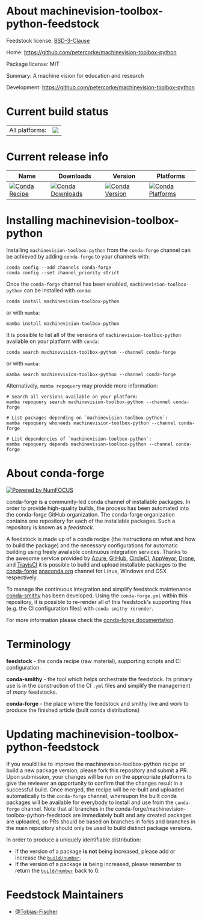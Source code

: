 About machinevision-toolbox-python-feedstock
============================================

Feedstock license: [BSD-3-Clause](https://github.com/conda-forge/machinevision-toolbox-python-feedstock/blob/main/LICENSE.txt)

Home: https://github.com/petercorke/machinevision-toolbox-python

Package license: MIT

Summary: A machine vision for education and research

Development: https://github.com/petercorke/machinevision-toolbox-python

Current build status
====================


<table><tr><td>All platforms:</td>
    <td>
      <a href="https://dev.azure.com/conda-forge/feedstock-builds/_build/latest?definitionId=17589&branchName=main">
        <img src="https://dev.azure.com/conda-forge/feedstock-builds/_apis/build/status/machinevision-toolbox-python-feedstock?branchName=main">
      </a>
    </td>
  </tr>
</table>

Current release info
====================

| Name | Downloads | Version | Platforms |
| --- | --- | --- | --- |
| [![Conda Recipe](https://img.shields.io/badge/recipe-machinevision--toolbox--python-green.svg)](https://anaconda.org/conda-forge/machinevision-toolbox-python) | [![Conda Downloads](https://img.shields.io/conda/dn/conda-forge/machinevision-toolbox-python.svg)](https://anaconda.org/conda-forge/machinevision-toolbox-python) | [![Conda Version](https://img.shields.io/conda/vn/conda-forge/machinevision-toolbox-python.svg)](https://anaconda.org/conda-forge/machinevision-toolbox-python) | [![Conda Platforms](https://img.shields.io/conda/pn/conda-forge/machinevision-toolbox-python.svg)](https://anaconda.org/conda-forge/machinevision-toolbox-python) |

Installing machinevision-toolbox-python
=======================================

Installing `machinevision-toolbox-python` from the `conda-forge` channel can be achieved by adding `conda-forge` to your channels with:

```
conda config --add channels conda-forge
conda config --set channel_priority strict
```

Once the `conda-forge` channel has been enabled, `machinevision-toolbox-python` can be installed with `conda`:

```
conda install machinevision-toolbox-python
```

or with `mamba`:

```
mamba install machinevision-toolbox-python
```

It is possible to list all of the versions of `machinevision-toolbox-python` available on your platform with `conda`:

```
conda search machinevision-toolbox-python --channel conda-forge
```

or with `mamba`:

```
mamba search machinevision-toolbox-python --channel conda-forge
```

Alternatively, `mamba repoquery` may provide more information:

```
# Search all versions available on your platform:
mamba repoquery search machinevision-toolbox-python --channel conda-forge

# List packages depending on `machinevision-toolbox-python`:
mamba repoquery whoneeds machinevision-toolbox-python --channel conda-forge

# List dependencies of `machinevision-toolbox-python`:
mamba repoquery depends machinevision-toolbox-python --channel conda-forge
```


About conda-forge
=================

[![Powered by
NumFOCUS](https://img.shields.io/badge/powered%20by-NumFOCUS-orange.svg?style=flat&colorA=E1523D&colorB=007D8A)](https://numfocus.org)

conda-forge is a community-led conda channel of installable packages.
In order to provide high-quality builds, the process has been automated into the
conda-forge GitHub organization. The conda-forge organization contains one repository
for each of the installable packages. Such a repository is known as a *feedstock*.

A feedstock is made up of a conda recipe (the instructions on what and how to build
the package) and the necessary configurations for automatic building using freely
available continuous integration services. Thanks to the awesome service provided by
[Azure](https://azure.microsoft.com/en-us/services/devops/), [GitHub](https://github.com/),
[CircleCI](https://circleci.com/), [AppVeyor](https://www.appveyor.com/),
[Drone](https://cloud.drone.io/welcome), and [TravisCI](https://travis-ci.com/)
it is possible to build and upload installable packages to the
[conda-forge](https://anaconda.org/conda-forge) [anaconda.org](https://anaconda.org/)
channel for Linux, Windows and OSX respectively.

To manage the continuous integration and simplify feedstock maintenance
[conda-smithy](https://github.com/conda-forge/conda-smithy) has been developed.
Using the ``conda-forge.yml`` within this repository, it is possible to re-render all of
this feedstock's supporting files (e.g. the CI configuration files) with ``conda smithy rerender``.

For more information please check the [conda-forge documentation](https://conda-forge.org/docs/).

Terminology
===========

**feedstock** - the conda recipe (raw material), supporting scripts and CI configuration.

**conda-smithy** - the tool which helps orchestrate the feedstock.
                   Its primary use is in the construction of the CI ``.yml`` files
                   and simplify the management of *many* feedstocks.

**conda-forge** - the place where the feedstock and smithy live and work to
                  produce the finished article (built conda distributions)


Updating machinevision-toolbox-python-feedstock
===============================================

If you would like to improve the machinevision-toolbox-python recipe or build a new
package version, please fork this repository and submit a PR. Upon submission,
your changes will be run on the appropriate platforms to give the reviewer an
opportunity to confirm that the changes result in a successful build. Once
merged, the recipe will be re-built and uploaded automatically to the
`conda-forge` channel, whereupon the built conda packages will be available for
everybody to install and use from the `conda-forge` channel.
Note that all branches in the conda-forge/machinevision-toolbox-python-feedstock are
immediately built and any created packages are uploaded, so PRs should be based
on branches in forks and branches in the main repository should only be used to
build distinct package versions.

In order to produce a uniquely identifiable distribution:
 * If the version of a package **is not** being increased, please add or increase
   the [``build/number``](https://docs.conda.io/projects/conda-build/en/latest/resources/define-metadata.html#build-number-and-string).
 * If the version of a package **is** being increased, please remember to return
   the [``build/number``](https://docs.conda.io/projects/conda-build/en/latest/resources/define-metadata.html#build-number-and-string)
   back to 0.

Feedstock Maintainers
=====================

* [@Tobias-Fischer](https://github.com/Tobias-Fischer/)

